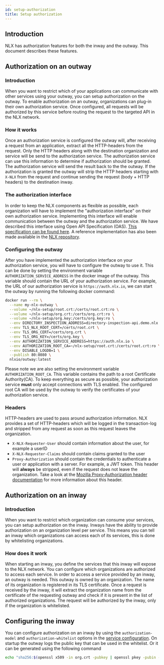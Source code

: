 ```yaml
---
id: setup-authorization
title: Setup authorization
---
```


## Introduction

NLX has authorization features for both the inway and the outway. This document describes these features.

## Authorization on an outway

### Introduction

When you want to restrict which of your applications can communicate with other services using your outway, you can setup authorization on the outway.
To enable authorization on an outway, organizations can plug-in their own authorization service. Once configured, all requests will be authorized by this service before routing the request to the targeted API in the NLX network.

### How it works

Once an authorization service is configured the outway will, after receiving a request from an application, extract all the HTTP-headers from the request. Only the HTTP headers along with the destination organization and service will be send to the authorization service. The authorization service can use this information to determine if authorization should be granted. The authorization service will send the result back to the the outway. If the authorization is granted the outway will strip the HTTP headers starting with `X-NLX` from the request and continue sending the request (body + HTTP headers) to the destination inway.

### The authorization interface

In order to keep the NLX components as flexible as possible, each organization will have to implement the "authorization interface" on their own authorization service. Implementing this interface will enable communication between the outway and the authorization service.
We have described this interface using Open API Specification (OAS). [This specification can be found here](https://gitlab.com/commonground/nlx/nlx/tree/master/outway/authorization-interface.yaml).
A reference implementation has also been made available in the [NLX repository](https://gitlab.com/commonground/nlx/nlx/blob/master/auth-service/).

### Configuring the outway

After you have implemented the authorization interface on your authorization service, you will have to configure the outway to use it. This can be done by setting the environment variable `AUTHORIZATION_SERVICE_ADDRESS` in the docker image of the outway. This variable should contain the URL of your authorization service.
For example, the URL of our authorization service is `https://auth.nlx.io`, we can start the outway by running the following docker command:

```bash
docker run --rm \
  --name my-nlx-outway \
  --volume ~/nlx-setup/root.crt:/certs/root.crt:ro \
  --volume ~/nlx-setup/org.crt:/certs/org.crt:ro \
  --volume ~/nlx-setup/org.key:/certs/org.key:ro \
  --env DIRECTORY_INSPECTION_ADDRESS=directory-inspection-api.demo.nlx.io:443 \
  --env TLS_NLX_ROOT_CERT=/certs/root.crt \
  --env TLS_ORG_CERT=/certs/org.crt \
  --env TLS_ORG_KEY=/certs/org.key \
  --env AUTHORIZATION_SERVICE_ADDRESS=https://auth.nlx.io \
  --env AUTHORIZATION_ROOT_CA=~/nlx-setup/root.crt:/certs/root.crt:ro \
  --env DISABLE_LOGDB=1 \
  --publish 80:8080 \
  nlxio/outway:latest
```

Please note we are also setting the environment variable `AUTHORIZATION_ROOT_CA`. This variable contains the path to a root Certificate Authority(CA). To keep everything as secure as possible, your authorization service **must** only accept connections with TLS enabled. The configured root CA will be used by the outway to verify the certificates of your authorization service.

### Headers

HTTP-headers are used to pass around authorization information. NLX provides a set of HTTP-headers which will be logged in the transaction-log and stripped from any request as soon as this request leaves the organization.

- `X-NLX-Requester-User`  should contain information about the user, for example a userID
- `X-NLX-Requester-Claims` should contain claims granted to the user
- `Proxy-Authorization` should contain the credentials to authenticate a user or application with a server. For example, a JWT token. This header will **always** be stripped, even if the request does not leave the organization. Take a look at the [Mozilla Proxy-Authorization header documentation](https://developer.mozilla.org/en-US/docs/Web/HTTP/Headers/Proxy-Authorization) for more information about this header.

## Authorization on an inway

### Introduction

When you want to restrict which organization can consume your services, you can setup authorization on the inway.
Inways have the ability to provide authorization on an organization level per service. This means you can tell an inway which organizations can access each of its services, this is done by whitelisting organizations.

### How does it work

When starting an inway, you define the services that this inway will expose to the NLX network. You can configure which organizations are authorized to access each service.
In order to access a service provided by an inway, an outway is needed. This outway is owned by an organization. The name of its organization is registered in its TLS certificate.
Once a request is received by the inway, it will extract the organization name from the certificate of the requesting outway and check if it is present in the list of authorized organizations.
The request will be authorized by the inway, only if the organization is whitelisted.


## Configuring the inway

You can configure authorization on an inway by using the `authorization-model` and `authorization-whitelist` options in the [service configuration](../reference-information/service-configuration.md).
On startup the outway logs the public key that can be used in the whitelist. Or it can be generated using the following command

```bash
echo "sha256:$(openssl x509 -in org.crt -pubkey | openssl pkey -pubin -outform der | openssl dgst -sha256)"
```



